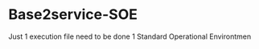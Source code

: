 Base2service-SOE
================

Just 1 execution file need to be done 1 Standard Operational Environtmen